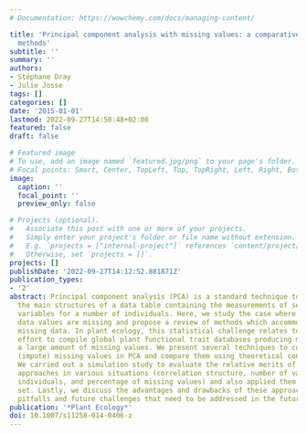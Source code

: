 ```yaml
---
# Documentation: https://wowchemy.com/docs/managing-content/

title: 'Principal component analysis with missing values: a comparative survey of
  methods'
subtitle: ''
summary: ''
authors:
- Stéphane Dray
- Julie Josse
tags: []
categories: []
date: '2015-01-01'
lastmod: 2022-09-27T14:50:48+02:00
featured: false
draft: false

# Featured image
# To use, add an image named `featured.jpg/png` to your page's folder.
# Focal points: Smart, Center, TopLeft, Top, TopRight, Left, Right, BottomLeft, Bottom, BottomRight.
image:
  caption: ''
  focal_point: ''
  preview_only: false

# Projects (optional).
#   Associate this post with one or more of your projects.
#   Simply enter your project's folder or file name without extension.
#   E.g. `projects = ["internal-project"]` references `content/project/deep-learning/index.md`.
#   Otherwise, set `projects = []`.
projects: []
publishDate: '2022-09-27T14:12:52.881871Z'
publication_types:
- '2'
abstract: Principal component analysis (PCA) is a standard technique to summarize
  the main structures of a data table containing the measurements of several quantitative
  variables for a number of individuals. Here, we study the case where some of the
  data values are missing and propose a review of methods which accommodate PCA to
  missing data. In plant ecology, this statistical challenge relates to the current
  effort to compile global plant functional trait databases producing matrices with
  a large amount of missing values. We present several techniques to consider or estimate
  (impute) missing values in PCA and compare them using theoretical considerations.
  We carried out a simulation study to evaluate the relative merits of the different
  approaches in various situations (correlation structure, number of variables and
  individuals, and percentage of missing values) and also applied them on a real data
  set. Lastly, we discuss the advantages and drawbacks of these approaches, the potential
  pitfalls and future challenges that need to be addressed in the future.
publication: '*Plant Ecology*'
doi: 10.1007/s11258-014-0406-z
---
```

